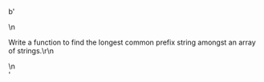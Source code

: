 b'<div class="question-description">\n<p><p>Write a function to find the longest common prefix string amongst an array of strings.\r\n</p></p>\n</div>'
